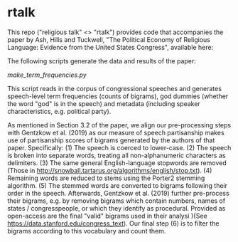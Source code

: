 # rtalk

This repo ("religious talk" <> "rtalk") provides code that accompanies the paper by Ash, Hills and Tuckwell, "The Political Economy of Religious Language: Evidence from the United States Congress", available here: 

The following scripts generate the data and results of the paper:

*make_term_frequencies.py*

This script reads in the corpus of congressional speeches and generates speech-level term frequencies (counts of bigrams), god dummies (whether the word "god" is in the speech) and metadata (including speaker characteristics, e.g. political party).

As mentioned in Section 3.2 of the paper, we align our pre-processing steps with Gentzkow et al. (2019) as our measure of speech partisanship makes use of partisanship scores of bigrams generated by the authors of that paper. Specifically: (1) The speech is coerced to lower-case. (2) The speech is broken into separate words, treating all non-alphanumeric characters as delimiters. (3) The same general English-language stopwords are removed (Those in http://snowball.tartarus.org/algorithms/english/stop.txt). (4) Remaining words are reduced to stems using the Porter2 stemming algorithm. (5) The stemmed words are converted to bigrams following their order in the speech. Afterwards, Gentzkow et al. (2019) further pre-process their bigrams, e.g. by removing bigrams which contain numbers, names of states / congresspeople, or which they identify as procedural. Provided as open-access are the final "valid" bigrams used in their analysi ){See https://data.stanford.edu/congress_text). Our final step (6) is to filter the bigrams according to this vocabulary and count them. 
 
